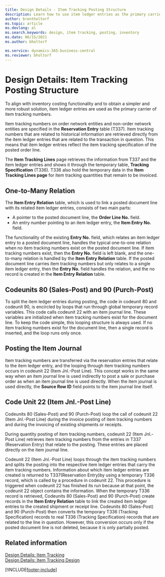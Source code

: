 ```yaml
---
title: Design Details - Item Tracking Posting Structure
description: Learn how to use item ledger entries as the primary carrier of item tracking numbers in the Item Tracking Posting Structure.
author: brentholtorf
ms.topic: article
ms.devlang: al
ms.search.keywords: design, item tracking, posting, inventory
ms.date: 06/15/2021
ms.author: bholtorf

ms.service: dynamics-365-business-central
ms.reviewer: bholtorf
---
```

# Design Details: Item Tracking Posting Structure
To align with inventory costing functionality and to obtain a simpler and more robust solution, item ledger entries are used as the primary carrier of item tracking numbers.  
  
Item tracking numbers on order network entities and non-order network entities are specified in the **Reservation Entry** table (T337). Item tracking numbers that are related to historical information are retrieved directly from the item ledger entries that are related to the transaction in question. This means that item ledger entries reflect the item tracking specification of the posted order line.  
  
The **Item Tracking Lines** page retrieves the information from T337 and the item ledger entries and shows it through the temporary table, **Tracking Specification** (T336). T336 also hold the temporary data in the **Item Tracking Lines page** for item tracking quantities that remain to be invoiced.  
  
## One-to-Many Relation  
The **Item Entry Relation** table, which is used to link a posted document line with its related item ledger entries, consists of two main parts:  
  
* A pointer to the posted document line, the **Order Line No.** field.  
* An entry number pointing to an item ledger entry, the **Item Entry No.** field.  
  
The functionality of the existing **Entry No.** field, which relates an item ledger entry to a posted document line, handles the typical one-to-one relation when no item tracking numbers exist on the posted document line. If item tracking numbers exist, then the **Entry No.** field is left blank, and the one-to-many relation is handled by the **Item Entry Relation** table. If the posted document line carries item tracking numbers but only relates to a single item ledger entry, then the **Entry No.** field handles the relation, and the no record is created in the **Item Entry Relation** table.  
  
## Codeunits 80 (Sales-Post)  and 90 (Purch-Post)
To split the item ledger entries during posting, the code in codeunit 80 and codeunit 90, is encircled by loops that run through global temporary record variables. This code calls codeunit 22 with an item journal line. These variables are initialized when item tracking numbers exist for the document line. To keep the code simple, this looping structure is always used. If no item tracking numbers exist for the document line, then a single record is inserted, and the loop runs only once.  
  
## Posting the Item Journal  
Item tracking numbers are transferred via the reservation entries that relate to the item ledger entry, and the looping through item tracking numbers occurs in codeunit 22  (Item Jnl.-Post Line). This concept works in the same way when an item journal line is used indirectly to post a sale or purchase order as when an item journal line is used directly. When the item journal is used directly, the **Source Row ID** field points to the item journal line itself.  
  
## Code Unit 22  (Item Jnl.-Post Line)
Codeunits 80 (Sales-Post)  and 90 (Purch-Post) loop the call of codeunit 22 (Item Jnl.-Post Line) during the invoice posting of item tracking numbers and during the invoicing of existing shipments or receipts.  
  
During quantity posting of item tracking numbers, codeunit 22 (Item Jnl.-Post Line) retrieves item tracking numbers from the entries in T337 (Reservation Entry) that relate to the posting. These entries are placed directly on the item journal line.  
  
Codeunit 22 (Item Jnl.-Post Line) loops through the item tracking numbers and splits the posting into the respective item ledger entries that carry the item tracking numbers. Information about which item ledger entries are created is returned to T337(Reservation Entry)by using a temporary T336 record, which is called by a procedure in codeunit 22. This procedure is triggered when codeunit 22 has finished its run because at that point, the codeunit 22 object contains the information. When the temporary T336 record is retrieved, Codeunits 80 (Sales-Post)  and 90 (Purch-Post) create records in the **Item Entry Relation** table to link the created item ledger entries to the created shipment or receipt line. Codeunits 80 (Sales-Post)  and 90 (Purch-Post) then converts the temporary T336 (Tracking Specification) records to real T336 (Tracking Specification) records that are related to the line in question. However, this conversion occurs only if the posted document line is not deleted, because it is only partially posted.  
  
## Related information  
[Design Details: Item Tracking](design-details-item-tracking.md)   
[Design Details: Item Tracking Design](design-details-item-tracking-design.md)

[!INCLUDE[footer-include](includes/footer-banner.md)]
